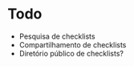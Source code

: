 # Todo

- Pesquisa de checklists
- Compartilhamento de checklists
- Diretório público de checklists?

